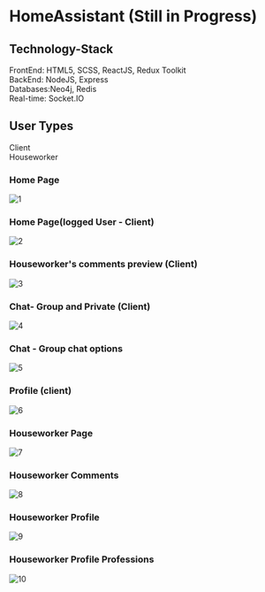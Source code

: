 # HomeAssistant (Still in Progress)

## Technology-Stack
FrontEnd: HTML5, SCSS, ReactJS, Redux Toolkit<br />
BackEnd: NodeJS, Express <br />
Databases:Neo4j, Redis <br />
Real-time: Socket.IO <br />

## User Types 
Client <br />
Houseworker

### Home Page
![1](https://github.com/VeckovN/HomeAssistant/assets/56490716/0a16663b-7165-472b-80fe-70faf1747662)

### Home Page(logged User - Client)
![2](https://github.com/VeckovN/HomeAssistant/assets/56490716/fe5158e0-cb78-481f-a526-b84c5ea67b87)

### Houseworker's comments preview (Client)
![3](https://github.com/VeckovN/HomeAssistant/assets/56490716/64a65ee3-bd8d-411d-a3e1-d15f5b2c01c1)

### Chat- Group and Private (Client)
![4](https://github.com/VeckovN/HomeAssistant/assets/56490716/03455253-1d11-48dd-852b-3aa75f72c47c)

### Chat - Group chat options
![5](https://github.com/VeckovN/HomeAssistant/assets/56490716/f9cee19b-fef7-44ee-97f7-f915cc11ff52)

### Profile (client)
![6](https://github.com/VeckovN/HomeAssistant/assets/56490716/3ec37a6d-c4ac-4ab6-8bd8-c24f96e2f88a)

### Houseworker Page
![7](https://github.com/VeckovN/HomeAssistant/assets/56490716/34d75e3e-b5e7-491b-aa04-ee4805efb51b)

### Houseworker Comments
![8](https://github.com/VeckovN/HomeAssistant/assets/56490716/846b1aca-6624-43dc-b087-331167371335)

### Houseworker Profile
![9](https://github.com/VeckovN/HomeAssistant/assets/56490716/b0fa426a-3fd3-4f95-9056-66aa2df937fd)

### Houseworker Profile Professions 
![10](https://github.com/VeckovN/HomeAssistant/assets/56490716/34574d56-316f-44d0-b104-ba94431ecfb0)

